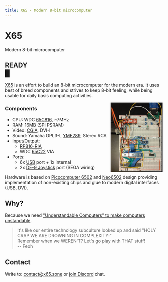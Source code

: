 ```yaml
---
title: X65 - Modern 8-bit microcomputer
---
```

# X65

Modern 8-bit microcomputer

## READY<br><blink>&#x2588;</blink>

[X65](https://github.com/X65) is an effort to build an 8-bit microcomputer for the modern era. It uses best of breed components and strives to keep 8-bit feeling, while being usable for daily basis computing activities.

<img src="/images/2024-03-18.jpg" style="float: right;width:33%;"/>

### Components

- CPU: WDC [65C816][1], ~7MHz
- RAM: 16MB (SPI PSRAM)
- Video: [CGIA][2], DVI-I
- Sound: Yamaha OPL3-L [YMF289][3], Stereo RCA
- Input/Output:
  - [RP816-RIA][4]
  - WDC [65C22][5] VIA
- Ports:
  - 6x [USB][6] port + 1x internal
  - 2x [DE-9 Joystick][7] port (SEGA wiring)

Hardware is based on [Picocomputer 6502][8] and [Neo6502][9] design providing implementation of non-existing chips and glue to modern digital interfaces (USB, DVI).

[1]: https://en.wikipedia.org/wiki/WDC_65C816
[2]: https://github.com/X65/X65/wiki/CGIA
[3]: https://en.wikipedia.org/wiki/Yamaha_OPL#Yamaha_YMF289
[4]: https://picocomputer.github.io/ria.html
[5]: https://en.wikipedia.org/wiki/WDC_65C22
[6]: https://en.wikipedia.org/wiki/USB
[7]: http://wiki.icomp.de/wiki/DE-9_Joystick
[8]: https://picocomputer.github.io
[9]: https://neo6502.com

## Why?

Because we need ["Understandable Computers" to make computers unstandable](https://www.youtube.com/watch?v=2H2mh8wLXco).

> It's like our entire technology subculture looked up and said "HOLY CRAP WE ARE DROWNING IN COMPLEXITY!"<br>
> Remember when we WEREN'T? Let's go play with THAT stuff!<br>
> -- Feoh

## Contact

Write to: [contact@x65.zone](mailto:contact@x65.zone?subject=X65)
or [join Discord](https://discord.gg/TuTe3kymgy) chat.

